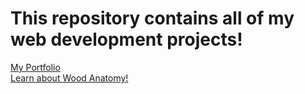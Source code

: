 <h1>This repository contains all of my web development projects!</h1>

<a href="leetakano.github.io">My Portfolio</a>
<br>
<a href="leetakano.github.io/inwood">Learn about Wood Anatomy!</a>

